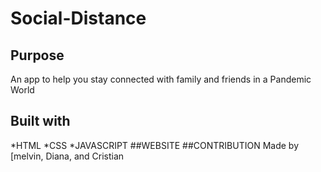 # Social-Distance
## Purpose
An app to help you stay connected  with family and friends in a Pandemic World
## Built with
*HTML
*CSS
*JAVASCRIPT
##WEBSITE
##CONTRIBUTION
Made by [melvin, Diana, and Cristian

